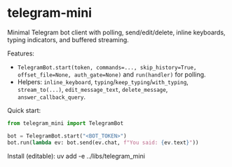 # telegram-mini

Minimal Telegram bot client with polling, send/edit/delete, inline keyboards, typing indicators, and buffered streaming.

Features:
- `TelegramBot.start(token, commands=..., skip_history=True, offset_file=None, auth_gate=None)` and `run(handler)` for polling.
- Helpers: `inline_keyboard`, `typing`/`keep_typing`/`with_typing`, `stream_to(...)`, `edit_message_text`, `delete_message`, `answer_callback_query`.

Quick start:
```python
from telegram_mini import TelegramBot

bot = TelegramBot.start("<BOT_TOKEN>")
bot.run(lambda ev: bot.send(ev.chat, f"You said: {ev.text}"))
```

Install (editable):
uv add -e ../libs/telegram_mini
